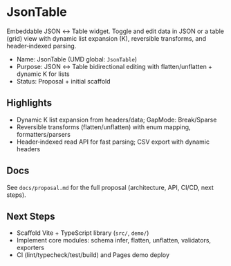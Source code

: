 ﻿# JsonTable

Embeddable JSON ↔ Table widget. Toggle and edit data in JSON or a table (grid) view with dynamic list expansion (K), reversible transforms, and header‑indexed parsing.

- Name: JsonTable (UMD global: `JsonTable`)
- Purpose: JSON ↔ Table bidirectional editing with flatten/unflatten + dynamic K for lists
- Status: Proposal + initial scaffold

## Highlights
- Dynamic K list expansion from headers/data; GapMode: Break/Sparse
- Reversible transforms (flatten/unflatten) with enum mapping, formatters/parsers
- Header‑indexed read API for fast parsing; CSV export with dynamic headers

## Docs
See `docs/proposal.md` for the full proposal (architecture, API, CI/CD, next steps).

## Next Steps
- Scaffold Vite + TypeScript library (`src/`, `demo/`)
- Implement core modules: schema infer, flatten, unflatten, validators, exporters
- CI (lint/typecheck/test/build) and Pages demo deploy

